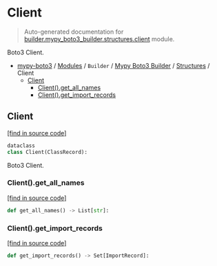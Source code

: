 # Client

> Auto-generated documentation for [builder.mypy_boto3_builder.structures.client](https://github.com/vemel/mypy_boto3/blob/master/builder/mypy_boto3_builder/structures/client.py) module.

Boto3 Client.

- [mypy-boto3](../../../README.md#mypy_boto3) / [Modules](../../../MODULES.md#mypy-boto3-modules) / `Builder` / [Mypy Boto3 Builder](../index.md#mypy-boto3-builder) / [Structures](index.md#structures) / Client
    - [Client](#client)
        - [Client().get_all_names](#clientget_all_names)
        - [Client().get_import_records](#clientget_import_records)

## Client

[[find in source code]](https://github.com/vemel/mypy_boto3/blob/master/builder/mypy_boto3_builder/structures/client.py#L18)

```python
dataclass
class Client(ClassRecord):
```

Boto3 Client.

### Client().get_all_names

[[find in source code]](https://github.com/vemel/mypy_boto3/blob/master/builder/mypy_boto3_builder/structures/client.py#L45)

```python
def get_all_names() -> List[str]:
```

### Client().get_import_records

[[find in source code]](https://github.com/vemel/mypy_boto3/blob/master/builder/mypy_boto3_builder/structures/client.py#L39)

```python
def get_import_records() -> Set[ImportRecord]:
```
